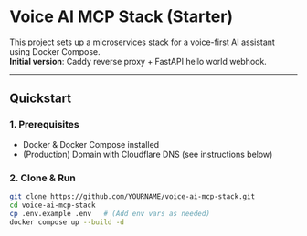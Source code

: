 # Voice AI MCP Stack (Starter)

This project sets up a microservices stack for a voice-first AI assistant using Docker Compose.  
**Initial version**: Caddy reverse proxy + FastAPI hello world webhook.

---

## Quickstart

### 1. Prerequisites

- Docker & Docker Compose installed
- (Production) Domain with Cloudflare DNS (see instructions below)

### 2. Clone & Run

```bash
git clone https://github.com/YOURNAME/voice-ai-mcp-stack.git
cd voice-ai-mcp-stack
cp .env.example .env   # (Add env vars as needed)
docker compose up --build -d
